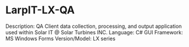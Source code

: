# LarpIT-LX-QA
Description: QA Client data collection, processing, and output application used within Solar IT @ Solar Turbines INC. 
Language: C#
GUI Framework: MS Windows Forms
Version/Model: LX series
